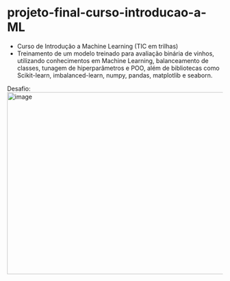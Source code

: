 # projeto-final-curso-introducao-a-ML
- Curso de Introdução a Machine Learning (TIC em trilhas)
- Treinamento de um modelo treinado para avaliação binária de vinhos, utilizando conhecimentos em Machine Learning, balanceamento de classes, tunagem de hiperparâmetros e POO, além de bibliotecas como Scikit-learn, imbalanced-learn, numpy, pandas, matplotlib e seaborn.

Desafio: 
<img width="768" height="425" alt="image" src="https://github.com/user-attachments/assets/36ecfebe-7ad7-428b-9dc0-48dc568591f3" />
